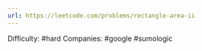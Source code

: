 ```yaml
---
url: https://leetcode.com/problems/rectangle-area-ii
---
```


Difficulty: #hard
Companies: #google #sumologic